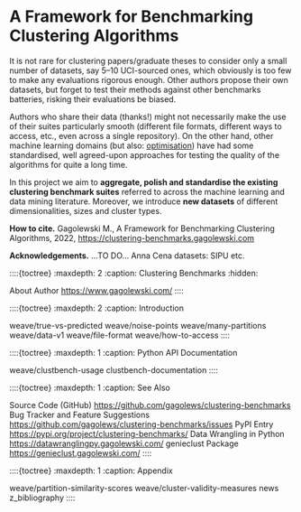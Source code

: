 A Framework for Benchmarking Clustering Algorithms
==================================================

<!--
::::{epigraph}
**Genie finds meaningful clusters and is fast even on large data sets.**
::::
-->

<!--
.. image:: _static/img/genie_toy_example.png
    :class: img-right-align-always
    :alt: Genie
    :width: 128px
-->

It is not rare for clustering papers/graduate theses to consider only a small
number of datasets, say 5–10 UCI-sourced ones,
which obviously is too few to make any evaluations rigorous enough.
Other authors propose their own datasets, but forget to test their methods
against other benchmarks batteries, risking their evaluations be biased.

Authors who share their data (thanks!) might not necessarily make
the use of their suites particularly smooth (different file formats,
different ways to access, etc., even across a single repository).
On the other hand, other machine learning domains
(but also: [optimisation](https://en.wikipedia.org/wiki/Test_functions_for_optimization))
have had some standardised, well agreed-upon approaches for testing
the quality of the algorithms for quite a long time.

In this project we aim to **aggregate, polish and standardise the existing
clustering benchmark suites** referred to across the machine learning
and data mining literature. Moreover, we introduce **new datasets**
of different dimensionalities, sizes and cluster types.


**How to cite.**
Gagolewski M.,
A Framework for Benchmarking Clustering Algorithms,
2022,
<https://clustering-benchmarks.gagolewski.com>


**Acknowledgements.**
...TO DO...
Anna Cena
datasets: SIPU etc.




::::{toctree}
:maxdepth: 2
:caption: Clustering Benchmarks
:hidden:

About <self>
Author <https://www.gagolewski.com/>
::::


::::{toctree}
:maxdepth: 2
:caption: Introduction

weave/true-vs-predicted
weave/noise-points
weave/many-partitions
weave/data-v1
weave/file-format
weave/how-to-access
::::


::::{toctree}
:maxdepth: 1
:caption: Python API Documentation

weave/clustbench-usage
clustbench-documentation
::::


::::{toctree}
:maxdepth: 1
:caption: See Also

Source Code (GitHub) <https://github.com/gagolews/clustering-benchmarks>
Bug Tracker and Feature Suggestions <https://github.com/gagolews/clustering-benchmarks/issues>
PyPI Entry <https://pypi.org/project/clustering-benchmarks/>
Data Wrangling in Python <https://datawranglingpy.gagolewski.com/>
genieclust Package <https://genieclust.gagolewski.com/>
::::


::::{toctree}
:maxdepth: 1
:caption: Appendix

weave/partition-similarity-scores
weave/cluster-validity-measures
news
z_bibliography
::::
